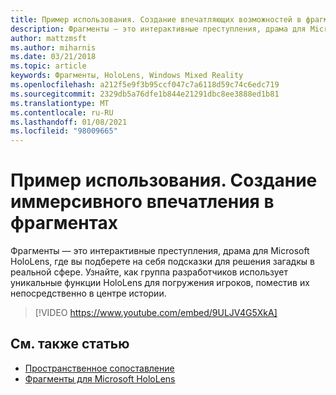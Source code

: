 ```yaml
---
title: Пример использования. Создание впечатляющих возможностей в фрагментах
description: Фрагменты — это интерактивные преступления, драма для Microsoft HoloLens, где вы подберете на себя подсказки для решения загадкы в реальной сфере.
author: mattzmsft
ms.author: miharnis
ms.date: 03/21/2018
ms.topic: article
keywords: Фрагменты, HoloLens, Windows Mixed Reality
ms.openlocfilehash: a212f5e9f3b95ccf047c7a6118d59c74c6edc719
ms.sourcegitcommit: 2329db5a76dfe1b844e21291dbc8ee3888ed1b81
ms.translationtype: MT
ms.contentlocale: ru-RU
ms.lasthandoff: 01/08/2021
ms.locfileid: "98009665"
---
```

# <a name="case-study---creating-an-immersive-experience-in-fragments"></a>Пример использования. Создание иммерсивного впечатления в фрагментах

Фрагменты — это интерактивные преступления, драма для Microsoft HoloLens, где вы подберете на себя подсказки для решения загадкы в реальной сфере. Узнайте, как группа разработчиков использует уникальные функции HoloLens для погружения игроков, поместив их непосредственно в центре истории.

>[!VIDEO https://www.youtube.com/embed/9ULJV4G5XkA]

## <a name="see-also"></a>См. также статью

* [Пространственное сопоставление](../design/spatial-mapping.md)
* [Фрагменты для Microsoft HoloLens](https://www.microsoft.com/p/fragments/9nblggh5ggm8)
